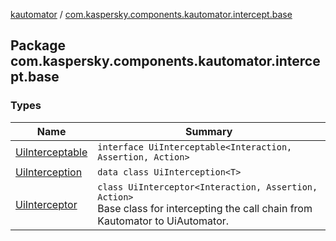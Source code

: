 [kautomator](../index.md) / [com.kaspersky.components.kautomator.intercept.base](./index.md)

## Package com.kaspersky.components.kautomator.intercept.base

### Types

| Name | Summary |
|---|---|
| [UiInterceptable](-ui-interceptable/index.md) | `interface UiInterceptable<Interaction, Assertion, Action>` |
| [UiInterception](-ui-interception/index.md) | `data class UiInterception<T>` |
| [UiInterceptor](-ui-interceptor/index.md) | `class UiInterceptor<Interaction, Assertion, Action>`<br>Base class for intercepting the call chain from Kautomator to UiAutomator. |
